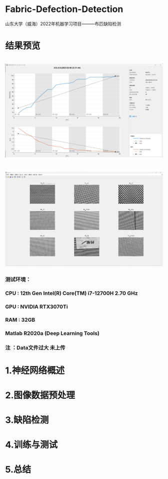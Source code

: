 # Fabric-Defection-Detection
山东大学（威海）2022年机器学习项目———布匹缺陷检测
# 结果预览
# ![Image text](ScreenShots/image20230207121843.png)
# ![Image text](ScreenShots/image20230207121909.png)
### 测试环境： 
### CPU : 12th Gen Intel(R) Core(TM) i7-12700H   2.70 GHz
### GPU : NVIDIA RTX3070Ti
### RAM : 32GB
### Matlab R2020a (Deep Learning Tools)
### 注 ：Data文件过大 未上传
# 1.神经网络概述
# 2.图像数据预处理
# 3.缺陷检测
# 4.训练与测试
# 5.总结
